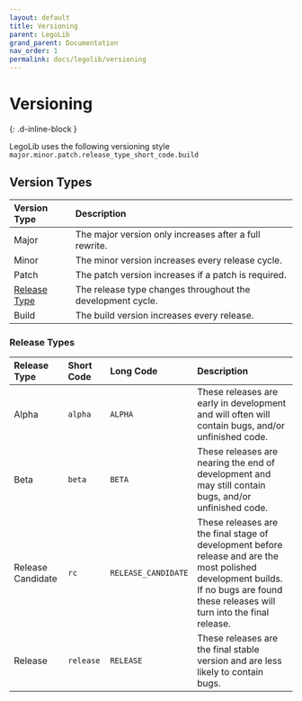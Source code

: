 ```yaml
---
layout: default
title: Versioning
parent: LegoLib
grand_parent: Documentation
nav_order: 1
permalink: docs/legolib/versioning
---
```

# Versioning  
{: .d-inline-block }  

LegoLib uses the following versioning style  
`major.minor.patch.release_type_short_code.build`  

## Version Types

| Version Type | Description                                                                                                                              |  
|:-------------|:-----------------------------------------------------------------------------------------------------------------------------------------|  
| Major                                                                                      | The major version only increases after a full rewrite.     |  
| Minor                                                                                      | The minor version increases every release cycle.           |  
| Patch                                                                                      | The patch version increases if a patch is required.        |  
| [Release Type](https://legolib-fabric.mclegoman.com/docs/legolib/versioning#release-types) | The release type changes throughout the development cycle. |  
| Build                                                                                      | The build version increases every release.                 |  


### Release Types  

| Release Type        | Short Code |  Long Code           | Description                                                                                                                                                                          |  
|:--------------------|:-----------|:---------------------|:-------------------------------------------------------------------------------------------------------------------------------------------------------------------------------------|  
| Alpha               | `alpha`    |  `ALPHA`             | These releases are early in development and will often will contain bugs, and/or unfinished code.                                                                                    |  
| Beta                | `beta`     |  `BETA`              | These releases are nearing the end of development and may still contain bugs, and/or unfinished code.                                                                                |  
| Release Candidate   | `rc`       |  `RELEASE_CANDIDATE` | These releases are the final stage of development before release and are the most polished development builds. If no bugs are found these releases will turn into the final release. |  
| Release             | `release`  |  `RELEASE`           | These releases are the final stable version and are less likely to contain bugs.                                                                                                     |  